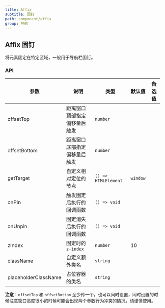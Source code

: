 ```yaml
---
title: Affix
subtitle: 固钉
path: component/affix
group: 导航
---
```


## Affix 固钉

将元素固定在特定区域，一般用于导航栏固钉。

### API

| 参数                 | 说明                         | 类型                | 默认值   | 备选值 |
| -------------------- | ---------------------------- | ------------------- | -------- | ------ |
| offsetTop            | 距离窗口顶部指定偏移量后触发 | `number`            |          |        |
| offsetBottom         | 距离窗口底部指定偏移量后触发 | `number`            |          |        |
| getTarget            | 自定义相对定位的节点         | `() => HTMLElement` | `window` |        |
| onPin                | 触发固定后执行的回调函数     | `() => void`        |          |        |
| onUnpin              | 固定消失后执行的回调函数     | `() => void`        |          |        |
| zIndex               | 固定时的 `z-index`           | `number`            | 10       |        |
| className            | 自定义额外类名               | `string`            |          |        |
| placeholderClassName | 占位容器的类名               | `string`            |          |        |

**注意**：`offsetTop` 和 `offsetBottom` 至少传一个，也可以同时设置，同时设置的时候注意窗口高度很小的时候可能会出现两个参数行为冲突的情况，请谨慎使用。
